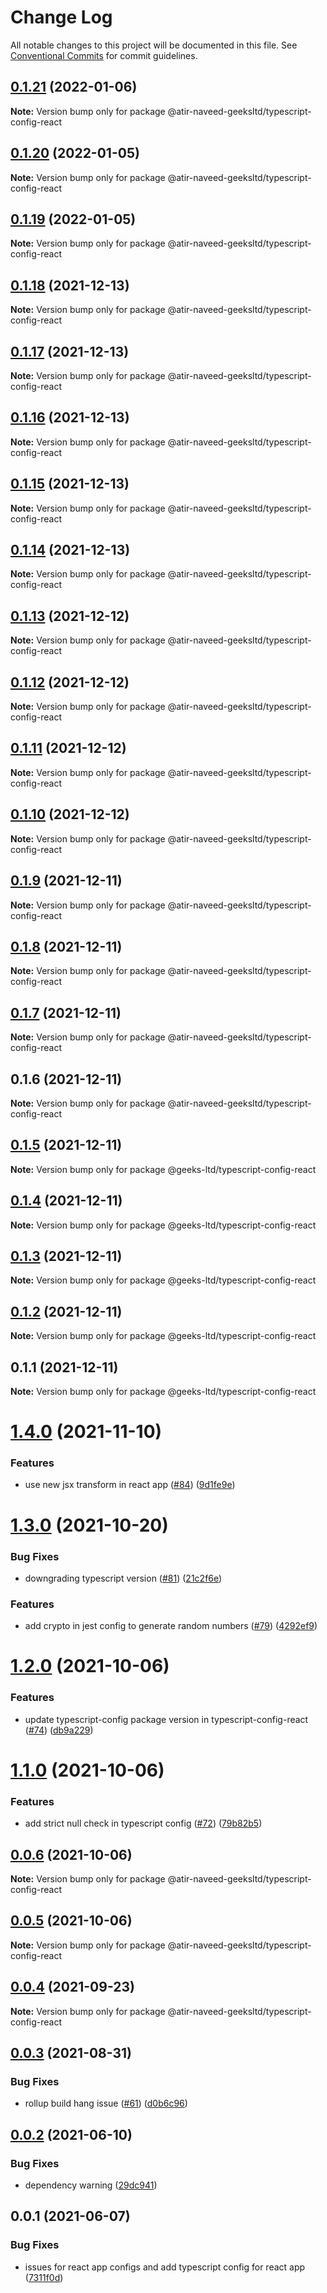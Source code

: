 # Change Log

All notable changes to this project will be documented in this file.
See [Conventional Commits](https://conventionalcommits.org) for commit guidelines.

## [0.1.21](https://github.com/atir-naveed-geeksltd/react-config/compare/@atir-naveed-geeksltd/typescript-config-react@0.1.19...@atir-naveed-geeksltd/typescript-config-react@0.1.21) (2022-01-06)

**Note:** Version bump only for package @atir-naveed-geeksltd/typescript-config-react





## [0.1.20](https://github.com/atir-naveed-geeksltd/react-config/compare/@atir-naveed-geeksltd/typescript-config-react@0.1.19...@atir-naveed-geeksltd/typescript-config-react@0.1.20) (2022-01-05)

**Note:** Version bump only for package @atir-naveed-geeksltd/typescript-config-react





## [0.1.19](https://github.com/atir-naveed-geeksltd/react-config/compare/@atir-naveed-geeksltd/typescript-config-react@0.1.13...@atir-naveed-geeksltd/typescript-config-react@0.1.19) (2022-01-05)

**Note:** Version bump only for package @atir-naveed-geeksltd/typescript-config-react





## [0.1.18](https://github.com/atir-naveed-geeksltd/react-config/compare/@atir-naveed-geeksltd/typescript-config-react@0.1.13...@atir-naveed-geeksltd/typescript-config-react@0.1.18) (2021-12-13)

**Note:** Version bump only for package @atir-naveed-geeksltd/typescript-config-react





## [0.1.17](https://github.com/atir-naveed-geeksltd/react-config/compare/@atir-naveed-geeksltd/typescript-config-react@0.1.13...@atir-naveed-geeksltd/typescript-config-react@0.1.17) (2021-12-13)

**Note:** Version bump only for package @atir-naveed-geeksltd/typescript-config-react





## [0.1.16](https://github.com/atir-naveed-geeksltd/react-config/compare/@atir-naveed-geeksltd/typescript-config-react@0.1.13...@atir-naveed-geeksltd/typescript-config-react@0.1.16) (2021-12-13)

**Note:** Version bump only for package @atir-naveed-geeksltd/typescript-config-react






## [0.1.15](https://github.com/atir-naveed-geeksltd/react-config/compare/@atir-naveed-geeksltd/typescript-config-react@0.1.13...@atir-naveed-geeksltd/typescript-config-react@0.1.15) (2021-12-13)

**Note:** Version bump only for package @atir-naveed-geeksltd/typescript-config-react





## [0.1.14](https://github.com/atir-naveed-geeksltd/react-config/compare/@atir-naveed-geeksltd/typescript-config-react@0.1.13...@atir-naveed-geeksltd/typescript-config-react@0.1.14) (2021-12-13)

**Note:** Version bump only for package @atir-naveed-geeksltd/typescript-config-react





## [0.1.13](https://github.com/atir-naveed-geeksltd/react-config/compare/@atir-naveed-geeksltd/typescript-config-react@0.1.12...@atir-naveed-geeksltd/typescript-config-react@0.1.13) (2021-12-12)

**Note:** Version bump only for package @atir-naveed-geeksltd/typescript-config-react





## [0.1.12](https://github.com/atir-naveed-geeksltd/react-config/compare/@atir-naveed-geeksltd/typescript-config-react@0.1.11...@atir-naveed-geeksltd/typescript-config-react@0.1.12) (2021-12-12)

**Note:** Version bump only for package @atir-naveed-geeksltd/typescript-config-react





## [0.1.11](https://github.com/atir-naveed-geeksltd/react-config/compare/@atir-naveed-geeksltd/typescript-config-react@0.1.10...@atir-naveed-geeksltd/typescript-config-react@0.1.11) (2021-12-12)

**Note:** Version bump only for package @atir-naveed-geeksltd/typescript-config-react





## [0.1.10](https://github.com/atir-naveed-geeksltd/react-config/compare/@atir-naveed-geeksltd/typescript-config-react@0.1.9...@atir-naveed-geeksltd/typescript-config-react@0.1.10) (2021-12-12)

**Note:** Version bump only for package @atir-naveed-geeksltd/typescript-config-react





## [0.1.9](https://github.com/atir-naveed-geeksltd/react-config/compare/@atir-naveed-geeksltd/typescript-config-react@0.1.8...@atir-naveed-geeksltd/typescript-config-react@0.1.9) (2021-12-11)

**Note:** Version bump only for package @atir-naveed-geeksltd/typescript-config-react





## [0.1.8](https://github.com/atir-naveed-geeksltd/react-config/compare/@atir-naveed-geeksltd/typescript-config-react@0.1.7...@atir-naveed-geeksltd/typescript-config-react@0.1.8) (2021-12-11)

**Note:** Version bump only for package @atir-naveed-geeksltd/typescript-config-react





## [0.1.7](https://github.com/atir-naveed-geeksltd/react-config/compare/@atir-naveed-geeksltd/typescript-config-react@0.1.6...@atir-naveed-geeksltd/typescript-config-react@0.1.7) (2021-12-11)

**Note:** Version bump only for package @atir-naveed-geeksltd/typescript-config-react





## 0.1.6 (2021-12-11)

**Note:** Version bump only for package @atir-naveed-geeksltd/typescript-config-react






## [0.1.5](https://github.com/atir-naveed-geeksltd/react-config/compare/@geeks-ltd/typescript-config-react@0.1.4...@geeks-ltd/typescript-config-react@0.1.5) (2021-12-11)

**Note:** Version bump only for package @geeks-ltd/typescript-config-react





## [0.1.4](https://github.com/atir-naveed-geeksltd/react-config/compare/@geeks-ltd/typescript-config-react@0.1.3...@geeks-ltd/typescript-config-react@0.1.4) (2021-12-11)

**Note:** Version bump only for package @geeks-ltd/typescript-config-react





## [0.1.3](https://github.com/atir-naveed-geeksltd/react-config/compare/@geeks-ltd/typescript-config-react@0.1.2...@geeks-ltd/typescript-config-react@0.1.3) (2021-12-11)

**Note:** Version bump only for package @geeks-ltd/typescript-config-react





## [0.1.2](https://github.com/atir-naveed-geeksltd/react-config/compare/@geeks-ltd/typescript-config-react@0.1.1...@geeks-ltd/typescript-config-react@0.1.2) (2021-12-11)

**Note:** Version bump only for package @geeks-ltd/typescript-config-react





## 0.1.1 (2021-12-11)

**Note:** Version bump only for package @geeks-ltd/typescript-config-react






# [1.4.0](https://github.com/medly/configs/compare/@atir-naveed-geeksltd/typescript-config-react@1.3.0...@atir-naveed-geeksltd/typescript-config-react@1.4.0) (2021-11-10)


### Features

* use new jsx transform in react app ([#84](https://github.com/medly/configs/issues/84)) ([9d1fe9e](https://github.com/medly/configs/commit/9d1fe9ed081f20be214ae90a032673985dce5b69))





# [1.3.0](https://github.com/medly/configs/compare/@atir-naveed-geeksltd/typescript-config-react@1.2.0...@atir-naveed-geeksltd/typescript-config-react@1.3.0) (2021-10-20)


### Bug Fixes

* downgrading typescript version ([#81](https://github.com/medly/configs/issues/81)) ([21c2f6e](https://github.com/medly/configs/commit/21c2f6e646032a46b1c8546cf10156c836cea5f6))


### Features

* add crypto in jest config to generate random numbers ([#79](https://github.com/medly/configs/issues/79)) ([4292ef9](https://github.com/medly/configs/commit/4292ef9bd5d30a14bfec6c371deb8a9283f09f51))





# [1.2.0](https://github.com/medly/configs/compare/@atir-naveed-geeksltd/typescript-config-react@1.1.0...@atir-naveed-geeksltd/typescript-config-react@1.2.0) (2021-10-06)


### Features

* update typescript-config package version in typescript-config-react ([#74](https://github.com/medly/configs/issues/74)) ([db9a229](https://github.com/medly/configs/commit/db9a229e5214d47ad6e2688b01c384a6559d853e))





# [1.1.0](https://github.com/medly/configs/compare/@atir-naveed-geeksltd/typescript-config-react@0.0.6...@atir-naveed-geeksltd/typescript-config-react@1.1.0) (2021-10-06)


### Features

* add strict null check in typescript config ([#72](https://github.com/medly/configs/issues/72)) ([79b82b5](https://github.com/medly/configs/commit/79b82b5beb8331d66d5c989993707abdbba534ec))





## [0.0.6](https://github.com/medly/configs/compare/@atir-naveed-geeksltd/typescript-config-react@0.0.5...@atir-naveed-geeksltd/typescript-config-react@0.0.6) (2021-10-06)

**Note:** Version bump only for package @atir-naveed-geeksltd/typescript-config-react





## [0.0.5](https://github.com/medly/configs/compare/@atir-naveed-geeksltd/typescript-config-react@0.0.4...@atir-naveed-geeksltd/typescript-config-react@0.0.5) (2021-10-06)

**Note:** Version bump only for package @atir-naveed-geeksltd/typescript-config-react





## [0.0.4](https://github.com/medly/configs/compare/@atir-naveed-geeksltd/typescript-config-react@0.0.3...@atir-naveed-geeksltd/typescript-config-react@0.0.4) (2021-09-23)

**Note:** Version bump only for package @atir-naveed-geeksltd/typescript-config-react





## [0.0.3](https://github.com/medly/configs/compare/@atir-naveed-geeksltd/typescript-config-react@0.0.2...@atir-naveed-geeksltd/typescript-config-react@0.0.3) (2021-08-31)


### Bug Fixes

* rollup build hang issue ([#61](https://github.com/medly/configs/issues/61)) ([d0b6c96](https://github.com/medly/configs/commit/d0b6c968396f5c293839b6aabf780ccffbd45cab))





## [0.0.2](https://github.com/medly/configs/compare/@atir-naveed-geeksltd/typescript-config-react@0.0.1...@atir-naveed-geeksltd/typescript-config-react@0.0.2) (2021-06-10)


### Bug Fixes

* dependency warning ([29dc941](https://github.com/medly/configs/commit/29dc9416844032c6d3680fdbecaa3054af4f31f5))





## 0.0.1 (2021-06-07)


### Bug Fixes

* issues for react app configs and add typescript config for react app ([7311f0d](https://github.com/medly/configs/commit/7311f0d210dfd264757b97375e504cc6c097074b))
